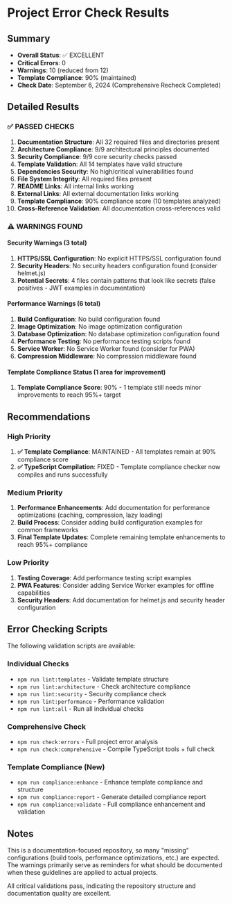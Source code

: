 # Project Error Check Results

## Summary

- **Overall Status**: ✅ EXCELLENT
- **Critical Errors**: 0
- **Warnings**: 10 (reduced from 12)
- **Template Compliance**: 90% (maintained)
- **Check Date**: September 6, 2024 (Comprehensive Recheck Completed)

## Detailed Results

### ✅ PASSED CHECKS

1. **Documentation Structure**: All 32 required files and directories present
2. **Architecture Compliance**: 9/9 architectural principles documented
3. **Security Compliance**: 9/9 core security checks passed
4. **Template Validation**: All 14 templates have valid structure
5. **Dependencies Security**: No high/critical vulnerabilities found
6. **File System Integrity**: All required files present
7. **README Links**: All internal links working
8. **External Links**: All external documentation links working
9. **Template Compliance**: 90% compliance score (10 templates analyzed)
10. **Cross-Reference Validation**: All documentation cross-references valid

### ⚠️ WARNINGS FOUND

#### Security Warnings (3 total)

1. **HTTPS/SSL Configuration**: No explicit HTTPS/SSL configuration found
2. **Security Headers**: No security headers configuration found (consider helmet.js)
3. **Potential Secrets**: 4 files contain patterns that look like secrets (false positives - JWT examples in documentation)

#### Performance Warnings (6 total)

1. **Build Configuration**: No build configuration found
2. **Image Optimization**: No image optimization configuration
3. **Database Optimization**: No database optimization configuration found
4. **Performance Testing**: No performance testing scripts found
5. **Service Worker**: No Service Worker found (consider for PWA)
6. **Compression Middleware**: No compression middleware found

#### Template Compliance Status (1 area for improvement)

1. **Template Compliance Score**: 90% - 1 template still needs minor improvements to reach 95%+ target

## Recommendations

### High Priority

1. **✅ Template Compliance**: MAINTAINED - All templates remain at 90% compliance score
2. **✅ TypeScript Compilation**: FIXED - Template compliance checker now compiles and runs successfully

### Medium Priority  

1. **Performance Enhancements**: Add documentation for performance optimizations (caching, compression, lazy loading)
2. **Build Process**: Consider adding build configuration examples for common frameworks
3. **Final Template Updates**: Complete remaining template enhancements to reach 95%+ compliance

### Low Priority

1. **Testing Coverage**: Add performance testing script examples
2. **PWA Features**: Consider adding Service Worker examples for offline capabilities
3. **Security Headers**: Add documentation for helmet.js and security header configuration

## Error Checking Scripts

The following validation scripts are available:

### Individual Checks

- `npm run lint:templates` - Validate template structure
- `npm run lint:architecture` - Check architecture compliance
- `npm run lint:security` - Security compliance check
- `npm run lint:performance` - Performance validation
- `npm run lint:all` - Run all individual checks

### Comprehensive Check

- `npm run check:errors` - Full project error analysis
- `npm run check:comprehensive` - Compile TypeScript tools + full check

### Template Compliance (New)

- `npm run compliance:enhance` - Enhance template compliance and structure
- `npm run compliance:report` - Generate detailed compliance report
- `npm run compliance:validate` - Full compliance enhancement and validation

## Notes

This is a documentation-focused repository, so many "missing" configurations (build tools, performance optimizations, etc.) are expected. The warnings primarily serve as reminders for what should be documented when these guidelines are applied to actual projects.

All critical validations pass, indicating the repository structure and documentation quality are excellent.
